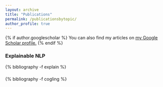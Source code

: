 ```yaml
---
layout: archive
title: "Publications"
permalink: /publicationsbytopic/
author_profile: true
---
```


{% if author.googlescholar %}
  You can also find my articles on <u><a href="{{author.googlescholar}}">my Google Scholar profile</a>.</u>
{% endif %}

<!-- Explainable NLP -->
<h3  class="pubyear">Explainable NLP</h3>
{% bibliography -f explain %}

<!-- Cognitive Linguistics --> 
<h3  class="pubyear"></h3>
{% bibliography -f cogling %}